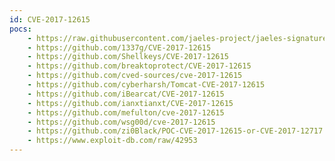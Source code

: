 ```yaml
---
id: CVE-2017-12615
pocs:
    - https://raw.githubusercontent.com/jaeles-project/jaeles-signatures/master/cves/tomcat-put-method.yaml
    - https://github.com/1337g/CVE-2017-12615
    - https://github.com/Shellkeys/CVE-2017-12615
    - https://github.com/breaktoprotect/CVE-2017-12615
    - https://github.com/cved-sources/cve-2017-12615
    - https://github.com/cyberharsh/Tomcat-CVE-2017-12615
    - https://github.com/iBearcat/CVE-2017-12615
    - https://github.com/ianxtianxt/CVE-2017-12615
    - https://github.com/mefulton/cve-2017-12615
    - https://github.com/wsg00d/cve-2017-12615
    - https://github.com/zi0Black/POC-CVE-2017-12615-or-CVE-2017-12717
    - https://www.exploit-db.com/raw/42953
---
```


